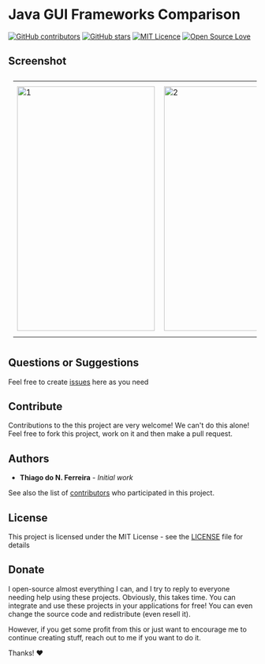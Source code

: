 # Java GUI Frameworks Comparison
 
 [![GitHub contributors](https://img.shields.io/github/contributors/cit-iti100-w22/java-gui-frameworks-comparison.svg)](https://github.com/cit-iti100-w22/java-gui-frameworks-comparison/graphs/contributors)
[![GitHub stars](https://img.shields.io/github/stars/cit-iti100-w22/java-gui-frameworks-comparison.svg)](https://github.com/cit-iti100-w22/java-gui-frameworks-comparison
)
[![MIT Licence](https://badges.frapsoft.com/os/mit/mit.svg?v=103)](https://opensource.org/licenses/mit-license.php)
[![Open Source Love](https://badges.frapsoft.com/os/v1/open-source.svg?v=103)](https://github.com/ellerbrock/open-source-badges/)

 ## Screenshot
 
 <table style="padding:10px">
  <tr>
    <td> 
         <img src="https://user-images.githubusercontent.com/98138701/163294520-bfa3b79c-43d2-47ed-af26-afb0a09b97e7.png"  alt="1" width = 279px height = 496px ></td>
      
 <td>
  <img src="https://user-images.githubusercontent.com/98138701/163294702-caaa00e7-e07c-41d7-be15-bd4ff9a6ff08.png" align="right" alt="2" width = 279px height = 496px></td>
   <td><img src="https://user-images.githubusercontent.com/98138701/163294705-57371984-1895-4522-ac32-7bd0699fc19a.png" alt="3" width = 288px height = 512px></td>
    
  </tr>
</table>

## Questions or Suggestions

Feel free to create <a href="../../issues">issues</a> here as you need

## Contribute

Contributions to the this project are very welcome! We can't do this alone! Feel free to fork this project, work on it and then make a pull request.

## Authors

* **Thiago do N. Ferreira** - *Initial work*

See also the list of [contributors](../../graphs/contributors) who participated in this project.

## License

This project is licensed under the MIT License - see the [LICENSE](LICENSE) file for details

## Donate

I open-source almost everything I can, and I try to reply to everyone needing help using these projects. Obviously, this takes time. You can integrate and use these projects in your applications for free! You can even change the source code and redistribute (even resell it).

However, if you get some profit from this or just want to encourage me to continue creating stuff, reach out to me if you want to do it.

Thanks! ❤️
